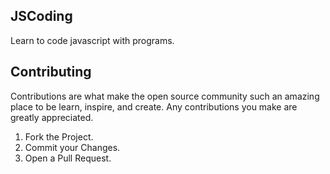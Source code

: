 ## JSCoding
Learn to code javascript with programs.




## Contributing
Contributions are what make the open source community such an amazing place to be learn, inspire, and create. Any contributions you make are greatly appreciated.

1. Fork the Project.
2. Commit your Changes.
3. Open a Pull Request.
